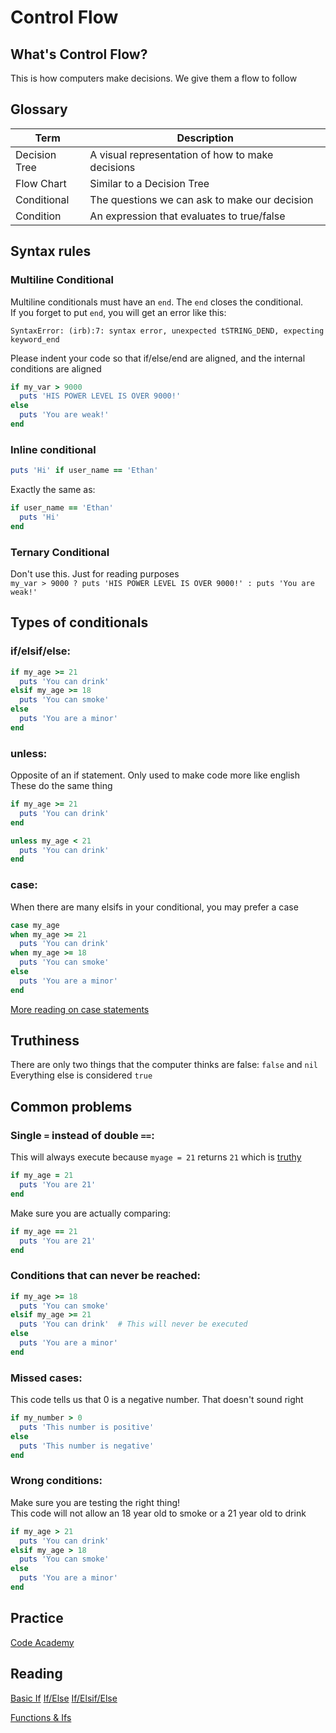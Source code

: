 
# Control Flow

## What's Control Flow?
This is how computers make decisions.  We give them a flow to follow

## Glossary
| Term | Description |
| --- | --- |
| Decision Tree | A visual representation of how to make decisions |
| Flow Chart | Similar to a Decision Tree |
| Conditional | The questions we can ask to make our decision |
| Condition | An expression that evaluates to true/false |

## Syntax rules
### Multiline Conditional
Multiline conditionals must have an `end`.  The `end` closes the conditional.    
If you forget to put `end`, you will get an error like this:

`SyntaxError: (irb):7: syntax error, unexpected tSTRING_DEND, expecting keyword_end`

Please indent your code so that if/else/end are aligned, and the internal conditions are aligned

```ruby
if my_var > 9000
  puts 'HIS POWER LEVEL IS OVER 9000!'
else
  puts 'You are weak!'
end
```


### Inline conditional
```ruby
puts 'Hi' if user_name == 'Ethan'
```

Exactly the same as:
```ruby
if user_name == 'Ethan'
  puts 'Hi'
end
```


### Ternary Conditional
Don't use this.  Just for reading purposes  
`my_var > 9000 ? puts 'HIS POWER LEVEL IS OVER 9000!' : puts 'You are weak!'`


## Types of conditionals

### if/elsif/else:
```ruby
if my_age >= 21
  puts 'You can drink'
elsif my_age >= 18
  puts 'You can smoke'
else
  puts 'You are a minor'
end
```


### unless:
Opposite of an if statement.  Only used to make code more like english  
These do the same thing

```ruby
if my_age >= 21
  puts 'You can drink'
end

unless my_age < 21
  puts 'You can drink'
end
```


### case:
When there are many elsifs in your conditional, you may prefer a case

```ruby
case my_age
when my_age >= 21
  puts 'You can drink'
when my_age >= 18
  puts 'You can smoke'
else
  puts 'You are a minor'
end
```

[More reading on case statements](http://www.skorks.com/2009/08/how-a-ruby-case-statement-works-and-what-you-can-do-with-it/)

## Truthiness
There are only two things that the computer thinks are false: `false` and `nil`  
Everything else is considered `true`


## Common problems

### Single `=` instead of double `==`:

This will always execute because `myage = 21` returns `21` which is [truthy](#truthiness)
```ruby
if my_age = 21
  puts 'You are 21'
end
```

Make sure you are actually comparing:
```ruby
if my_age == 21
  puts 'You are 21'
end
```


### Conditions that can never be reached:
```ruby
if my_age >= 18
  puts 'You can smoke'
elsif my_age >= 21
  puts 'You can drink'  # This will never be executed
else
  puts 'You are a minor'
end
```


### Missed cases:
This code tells us that 0 is a negative number.  That doesn't sound right

```ruby
if my_number > 0
  puts 'This number is positive'
else
  puts 'This number is negative'
end
```


### Wrong conditions:
Make sure you are testing the right thing!  
This code will not allow an 18 year old to smoke or a 21 year old to drink

```ruby
if my_age > 21
  puts 'You can drink'
elsif my_age > 18
  puts 'You can smoke'
else
  puts 'You are a minor'
end
```

## Practice
[Code Academy](https://www.codecademy.com/courses/ruby-beginner-en-NFCZ7/0/1?curriculum_id=5059f8619189a5000201fbcb)

## Reading
[Basic If](https://learnrubythehardway.org/book/ex29.html)
[If/Else](https://learnrubythehardway.org/book/ex30.html)
[If/Elsif/Else](https://learnrubythehardway.org/book/ex31.html)

[Functions & Ifs](https://learnrubythehardway.org/book/ex35.html)
